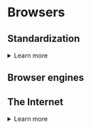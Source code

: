 # Browsers

## Standardization
<details>
<summary>Learn more</summary>

- [TC39](https://tc39.es/)
- [TC39 - proposals](https://github.com/tc39/proposals)
- [WHATWG](https://whatwg.org/)
- [WHATWG - Standards](https://spec.whatwg.org/)
- [W3C](https://www.w3.org/TR/html52/)
- [W3C - CSS](https://www.w3.org/Style/CSS/)

</details>

## Browser engines
## The Internet
<details>
<summary>Learn more</summary>

- [ ] [How Websites Work](https://academind.com/learn/web-dev/how-the-web-works/)

</details>
